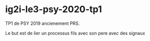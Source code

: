 # ig2i-le3-psy-2020-tp1

TP1 de PSY 2019 ancienement PRS.

Le but est de lier un processus fils avec son pere avec des signaux

